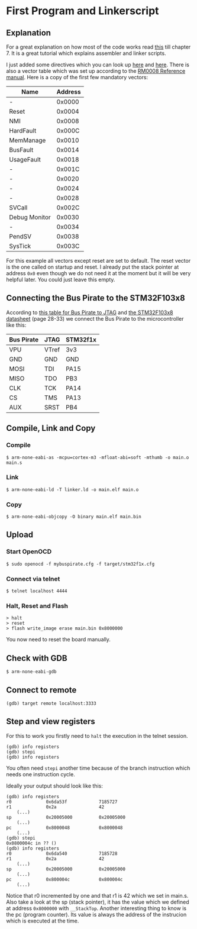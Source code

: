 # First Program and Linkerscript

## Explanation
For a great explanation on how most of the code works read [this](http://www.bravegnu.org/gnu-eprog/)
till chapter 7. It is a great tutorial which explains assembler and linker
scripts.

I just added some directives which you can look up [here](https://sourceware.org/binutils/docs/as/)
and [here](https://sourceware.org/binutils/docs/as/ARM-Directives.html).
There is also a vector table which was set up according to the
[RM0008 Reference manual](https://www.st.com/content/ccc/resource/technical/document/reference_manual/59/b9/ba/7f/11/af/43/d5/CD00171190.pdf/files/CD00171190.pdf/jcr:content/translations/en.CD00171190.pdf). Here is a copy of the first few mandatory
vectors:

| Name          | Address |
|---------------|---------|
| -             | 0x0000  |
| Reset         | 0x0004  |
| NMI           | 0x0008  |
| HardFault     | 0x000C  |
| MemManage     | 0x0010  |
| BusFault      | 0x0014  |
| UsageFault    | 0x0018  |
| -             | 0x001C  |
| -             | 0x0020  |
| -             | 0x0024  |
| -             | 0x0028  |
| SVCall        | 0x002C  |
| Debug Monitor | 0x0030  |
| -             | 0x0034  |
| PendSV        | 0x0038  |
| SysTick       | 0x003C  |

For this example all vectors except reset are set to default. The reset vector
is the one called on startup and reset.
I already put the stack pointer at address `0x0` even though we do not need
it at the moment but it will be very helpful later. You could just leave
this empty.

## Connecting the Bus Pirate to the STM32F103x8
According to [this table for Bus Pirate to JTAG](http://dangerousprototypes.com/docs/Bus_Pirate_JTAG_connections_for_OpenOCD)
and [the STM32F103x8 datasheet](https://www.st.com/resource/en/datasheet/stm32f103tb.pdf)
(page 28-33) we connect the Bus Pirate to the microcontroller like this:

| Bus Pirate | JTAG  | STM32f1x |
|------------|-------|----------|
| VPU        | VTref | 3v3      |
| GND        | GND   | GND      |
| MOSI       | TDI   | PA15     |
| MISO       | TDO   | PB3      |
| CLK        | TCK   | PA14     |
| CS         | TMS   | PA13     |
| AUX        | SRST  | PB4      |

## Compile, Link and Copy
### Compile
```
$ arm-none-eabi-as -mcpu=cortex-m3 -mfloat-abi=soft -mthumb -o main.o main.s
```

### Link
```
$ arm-none-eabi-ld -T linker.ld -o main.elf main.o
```

### Copy
```
$ arm-none-eabi-objcopy -O binary main.elf main.bin
```

## Upload
### Start OpenOCD
```
$ sudo openocd -f mybuspirate.cfg -f target/stm32f1x.cfg
```

### Connect via telnet
```
$ telnet localhost 4444
```

### Halt, Reset and Flash
```
> halt
> reset
> flash write_image erase main.bin 0x8000000
```
You now need to reset the board manually.

## Check with GDB
```
$ arm-none-eabi-gdb
```

## Connect to remote
```
(gdb) target remote localhost:3333
```

## Step and view registers
For this to work you firstly need to `halt` the execution in the telnet session.
```
(gdb) info registers
(gdb) stepi
(gdb) info registers
```
You often need `stepi` another time because of the branch instruction which needs one instruction cycle.

Ideally your output should look like this:
```
(gdb) info registers
r0             0x6da53f            7185727
r1             0x2a                42
    (...)
sp             0x20005000          0x20005000
    (...)
pc             0x8000048           0x8000048
    (...)
(gdb) stepi
0x0800004c in ?? ()
(gdb) info registers
r0             0x6da540            7185728
r1             0x2a                42
    (...)
sp             0x20005000          0x20005000
    (...)
pc             0x800004c           0x800004c
    (...)
```
Notice that r0 incremented by one and that r1 is 42 which we set in main.s.
Also take a look at the sp (stack pointer), it has the value which we defined
at address `0x8000000` with `__StackTop`.
Another interesting thing to know is the pc (program counter).
Its value is always the address of the instrucion which is executed at the time.
